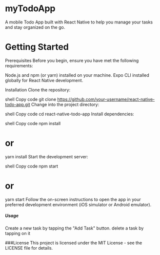 # myTodoApp
A mobile Todo App built with React Native to help you manage your tasks and stay organized on the go.

# Getting Started
Prerequisites
Before you begin, ensure you have met the following requirements:

Node.js and npm (or yarn) installed on your machine.
Expo CLI installed globally for React Native development.

Installation
Clone the repository:

shell
Copy code
git clone https://github.com/your-username/react-native-todo-app.git
Change into the project directory:

shell
Copy code
cd react-native-todo-app
Install dependencies:

shell
Copy code
npm install
# or
yarn install
Start the development server:

shell
Copy code
npm start
# or
yarn start
Follow the on-screen instructions to open the app in your preferred development environment (iOS simulator or Android emulator).

##### Usage
Create a new task by tapping the "Add Task" button.
delete a task by tapping on it

###License
This project is licensed under the MIT License - see the LICENSE file for details.

